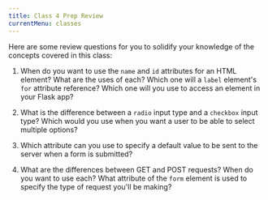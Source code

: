 ```yaml
---
title: Class 4 Prep Review
currentMenu: classes
---
```


Here are some review questions for you to solidify your knowledge of the concepts covered in this class:

1. When do you want to use the `name` and `id` attributes for an HTML element? What are the uses of each? Which one will a `label` element's `for` attribute reference? Which one will you use to access an element in your Flask app?

2. What is the difference between a `radio` input type and a `checkbox` input type? Which would you use when you want a user to be able to select multiple options?

3. Which attribute can you use to specify a default value to be sent to the server when a form is submitted?

4. What are the differences between GET and POST requests? When do you want to use each? What attribute of the `form` element is used to specify the type of request you'll be making?